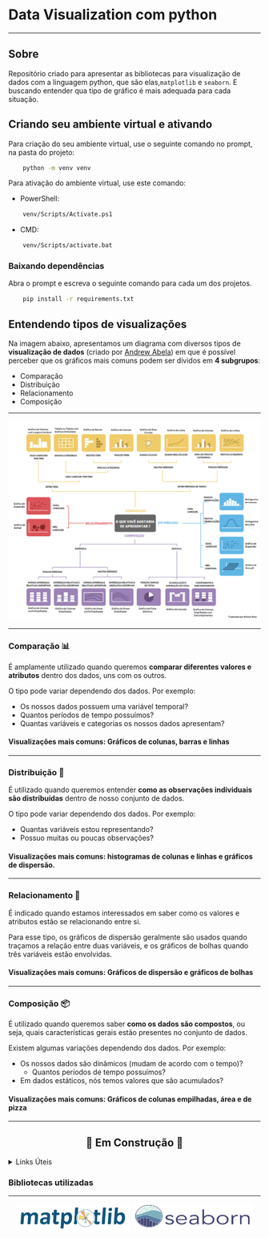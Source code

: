 <!--refs-->
[graficos]: /readme_refs/tipos_graficos.png
<!-------->

# Data Visualization com python
---

## Sobre

Repositório criado para apresentar as bibliotecas para visualização de dados com a linguagem python, que são elas,`matplotlib` e `seaborn`.
E buscando entender qua tipo de gráfico é mais adequada para cada situação.


## Criando seu ambiente virtual e ativando

Para criação do seu ambiente virtual, use o seguinte comando no prompt, na pasta do projeto:

```bash
	python -m venv venv
```

Para ativação do ambiente virtual, use este comando:

- PowerShell:

```bash
	venv/Scripts/Activate.ps1
```

- CMD:

```bash
	venv/Scripts/activate.bat
```

### Baixando dependências

Abra o prompt e escreva o seguinte comando para cada um dos projetos.

```bash
	pip install -r requirements.txt
```

## Entendendo tipos de visualizações

Na imagem abaixo, apresentamos um diagrama com diversos tipos de **visualização de dados** (criado por [Andrew Abela](https://extremepresentation.com/wp-content/uploads/choosing-a-good-chart-09-1.pdf)) em que é possível perceber que os gráficos mais comuns podem ser dividos em **4 subgrupos**:

- Comparação
- Distribuição
- Relacionamento
- Composição
---

![graficos]

---

### Comparação 📊
É amplamente utilizado quando queremos **comparar diferentes valores e atributos** dentro dos dados, uns com os outros. 

O tipo pode variar dependendo dos dados. Por exemplo: 

- Os nossos dados possuem uma variável temporal? 
 - Quantos períodos de tempo possuímos?
- Quantas variáveis e categorias os nossos dados apresentam? 

#### Visualizações mais comuns: Gráficos de colunas, barras e linhas
---

### Distribuição 🧮
É utilizado quando queremos entender **como as observações individuais são distribuídas** dentro de nosso conjunto de dados. 

O tipo pode variar dependendo dos dados. Por exemplo: 
- Quantas variáveis estou representando? 
- Possuo muitas ou poucas observações?

#### Visualizações mais comuns: histogramas de colunas e linhas e gráficos de dispersão.
---

### Relacionamento 🔀
É indicado quando estamos interessados em saber como os valores e atributos estão se relacionando entre si.

Para esse tipo, os gráficos de dispersão geralmente são usados quando traçamos a relação entre duas variáveis, e os gráficos de bolhas quando três variáveis estão envolvidas.

#### Visualizações mais comuns: Gráficos de dispersão e gráficos de bolhas
---

### Composição 📦
É utilizado quando queremos saber **como os dados são compostos**, ou seja, quais características gerais estão presentes no conjunto de dados. 

Existem algumas variações dependendo dos dados. Por exemplo:
- Os nossos dados são dinâmicos (mudam de acordo com o tempo)? 
  - Quantos períodos de tempo possuímos?
- Em dados estáticos, nós temos valores que são acumulados?

#### Visualizações mais comuns: Gráficos de colunas empilhadas, área e de pizza
----

## <center> :construction: Em Construção :construction: 

<details>
<summary> Links Úteis </summary>

*   [Infogram | Como escolher o gráfico certo para seus dados?](https://infogram.com/pt/pagina/escolha-grafico-de-visualizacoes-certo)
*   [Biuwer | Como escolher o melhor gráfico para os seus dados? (em inglês e espanhol)](https://biuwer.com/en/blog/how-to-choose-the-right-chart-for-your-data/)
*   [Data Viz Project | Coleção de visualizações de dados (em inglês)](https://datavizproject.com/)
*   [From data to Viz | Ache o gráfico que precisa (em inglês)](https://www.data-to-viz.com/)
*   [O Catálogo de Visualização de Dados (em inglês, espanhol e outras línguas)](https://datavizcatalogue.com/index.html)
*   [DisplayR Blog | O que é Overplotting? (em inglês)](https://www.displayr.com/what-is-overplotting/)
</details>

### Bibliotecas utilizadas
---
<div align="center">
<img src="/readme_refs/matplotlib.png" alt="matplotlib" border-radius="20%" width="230">

<img src="/readme_refs/seaborn_icon.png" alt="seaborn" width="240" height="56" >
</div>

